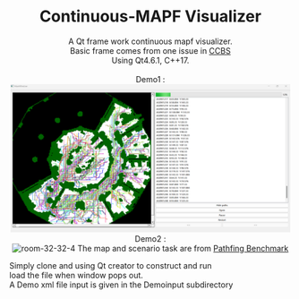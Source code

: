 <div align="center">

# Continuous-MAPF Visualizer
A Qt frame work continuous mapf visualizer.<br>
Basic frame comes from one issue in [CCBS](https://github.com/PathPlanning/Continuous-CBS) <br>
Using Qt4.6.1, C++17.<br> 
<br>
Demo1 : <br>
<img src="DemoInput/demo.png" width="500">  
Demo2 : <br>
![room-32-32-4](/DemoInput/Demo-gif.gif)
The map and scenario task are from [Pathfing Benchmark](https://movingai.com/benchmarks/) <br>
</div>
Simply clone and using Qt creator to construct and run<br>
load the file when window pops out.<br>
A Demo xml file input is given in the Demoinput subdirectory<br>

